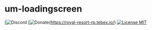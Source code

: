# um-loadingscreen
[![Discord](https://discord.gg/xQf9NXJNUN)
[![Donate](1108913748539875380)(https://royal-resort-rp.tebex.io/)
[![License MIT](https://cdn.discordapp.com/attachments/715130970294059088/1044845854508449822/license.png)](https://choosealicense.com/licenses/mit/)
